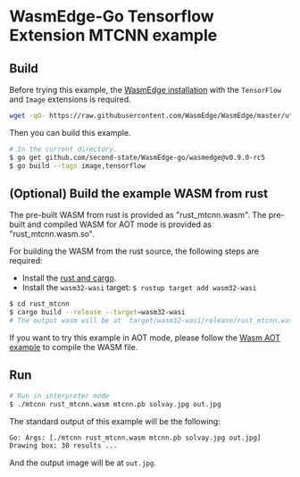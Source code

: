 # WasmEdge-Go Tensorflow Extension MTCNN example

## Build

Before trying this example, the [WasmEdge installation](https://github.com/WasmEdge/WasmEdge/blob/master/docs/install.md) with the `TensorFlow` and `Image` extensions is required.

```bash
wget -qO- https://raw.githubusercontent.com/WasmEdge/WasmEdge/master/utils/install.sh | bash -s -- -e all -v 0.9.0-rc.5
```

Then you can build this example.

```bash
# In the current directory.
$ go get github.com/second-state/WasmEdge-go/wasmedge@v0.9.0-rc5
$ go build --tags image,tensorflow
```

## (Optional) Build the example WASM from rust

The pre-built WASM from rust is provided as "rust_mtcnn.wasm".
The pre-built and compiled WASM for AOT mode is provided as "rust_mtcnn.wasm.so".

For building the WASM from the rust source, the following steps are required:

* Install the [rust and cargo](https://www.rust-lang.org/tools/install).
* Install the `wasm32-wasi` target: `$ rustup target add wasm32-wasi`

```bash
$ cd rust_mtcnn
$ cargo build --release --target=wasm32-wasi
# The output wasm will be at `target/wasm32-wasi/release/rust_mtcnn.wasm`.
```

If you want to try this example in AOT mode, please follow the [Wasm AOT example](https://github.com/second-state/WasmEdge-go-examples/tree/master/go_WasmAOT) to compile the WASM file.

## Run

```bash
# Run in interpreter mode
$ ./mtcnn rust_mtcnn.wasm mtcnn.pb solvay.jpg out.jpg
```

The standard output of this example will be the following:

```bash
Go: Args: [./mtcnn rust_mtcnn.wasm mtcnn.pb solvay.jpg out.jpg]
Drawing box: 30 results ...
```

And the output image will be at `out.jpg`.
